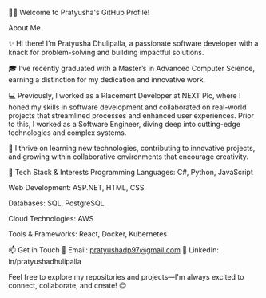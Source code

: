 👋🏽 Welcome to Pratyusha's GitHub Profile!

About Me

✨ Hi there! I’m Pratyusha Dhulipalla, a passionate software developer with a knack for problem-solving and building impactful solutions.

🎓 I’ve recently graduated with a Master’s in Advanced Computer Science, earning a distinction for my dedication and innovative work.

💻 Previously, I worked as a Placement Developer at NEXT Plc, where I honed my skills in software development and collaborated on real-world projects that streamlined processes and enhanced user experiences. Prior to this, I worked as a Software Engineer, diving deep into cutting-edge technologies and complex systems.

🌟 I thrive on learning new technologies, contributing to innovative projects, and growing within collaborative environments that encourage creativity.

🔧 Tech Stack & Interests
Programming Languages: C#, Python, JavaScript

Web Development: ASP.NET, HTML, CSS

Databases: SQL, PostgreSQL

Cloud Technologies: AWS

Tools & Frameworks: React, Docker, Kubernetes

📫 Get in Touch
💌 Email: pratyushadp97@gmail.com
🔗 LinkedIn: in/pratyushadhulipalla

Feel free to explore my repositories and projects—I'm always excited to connect, collaborate, and create! 😊

<!--
**pratyushadhulipalla/pratyushadhulipalla** is a ✨ _special_ ✨ repository because its `README.md` (this file) appears on your GitHub profile.

Here are some ideas to get you started:

- 🔭 I’m currently working on ...
- 🌱 I’m currently learning ...
- 👯 I’m looking to collaborate on ...
- 🤔 I’m looking for help with ...
- 💬 Ask me about ...
- 📫 How to reach me: ...
- 😄 Pronouns: ...
- ⚡ Fun fact: ...
-->

